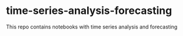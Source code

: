 # time-series-analysis-forecasting
This repo contains notebooks with time series analysis and forecasting
